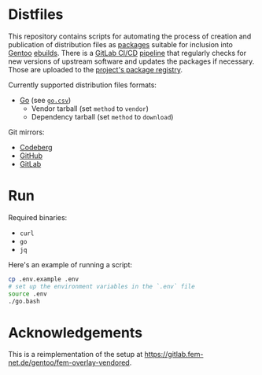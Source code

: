 # Distfiles

This repository contains scripts for automating the process of creation and publication of distribution files as [packages](https://docs.gitlab.com/user/packages/package_registry/) suitable for inclusion into [Gentoo](https://gentoo.org) [ebuilds](https://wiki.gentoo.org/wiki/Ebuild). There is a [GitLab CI/CD](https://docs.gitlab.com/ci/) [pipeline](./.gitlab-ci.yml) that regularly checks for new versions of upstream software and updates the packages if necessary. Those are uploaded to the [project's package registry](https://gitlab.com/paveloom-g/personal/gentoo/distfiles/-/packages).

Currently supported distribution files formats:
- [Go](https://golang.org) (see [`go.csv`](./go.csv))
  - Vendor tarball (set `method` to `vendor`)
  - Dependency tarball (set `method` to `download`)

Git mirrors:
- [Codeberg](https://codeberg.org/paveloom/gentoo-distfiles)
- [GitHub](https://github.com/paveloom/gentoo-distfiles)
- [GitLab](https://gitlab.com/paveloom-g/personal/gentoo/distfiles)

# Run

Required binaries:
- `curl`
- `go`
- `jq`

Here's an example of running a script:

```bash
cp .env.example .env
# set up the environment variables in the `.env` file
source .env
./go.bash
```

# Acknowledgements

This is a reimplementation of the setup at https://gitlab.fem-net.de/gentoo/fem-overlay-vendored.
